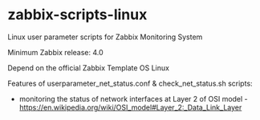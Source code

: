 # zabbix-scripts-linux
Linux user parameter scripts for Zabbix Monitoring System

Minimum Zabbix release: 4.0

Depend on the official Zabbix Template OS Linux

Features of userparameter_net_status.conf & check_net_status.sh scripts:
- monitoring the status of network interfaces at Layer 2 of OSI model - https://en.wikipedia.org/wiki/OSI_model#Layer_2:_Data_Link_Layer
